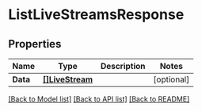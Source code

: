 # ListLiveStreamsResponse

## Properties
Name | Type | Description | Notes
------------ | ------------- | ------------- | -------------
**Data** | [**[]LiveStream**](LiveStream.md) |  | [optional] 

[[Back to Model list]](../README.md#documentation-for-models) [[Back to API list]](../README.md#documentation-for-api-endpoints) [[Back to README]](../README.md)


